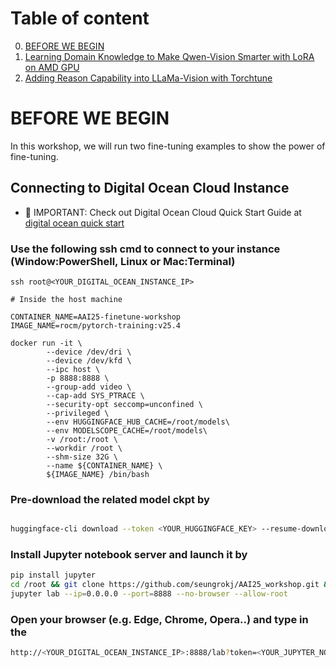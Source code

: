 # Table of content

0. [BEFORE WE BEGIN](#before-we-begin)
1. [Learning Domain Knowledge to Make Qwen-Vision Smarter with LoRA on AMD GPU](#case-1-vllm-v0-benchmarks)
2. [Adding Reason Capability into LLaMa-Vision with Torchtune](#case-2-vllm-v1-benchmarks)

# BEFORE WE BEGIN

In this workshop, we will run two fine-tuning examples to show the power of fine-tuning.


## Connecting to Digital Ocean Cloud Instance

 - 📌 IMPORTANT: Check out Digital Ocean Cloud Quick Start Guide at [digital ocean quick start](../Digital_Ocean_Usage/README.md)

### Use the following ssh cmd to connect to your instance (Window:PowerShell, Linux or Mac:Terminal)

```
ssh root@<YOUR_DIGITAL_OCEAN_INSTANCE_IP>

# Inside the host machine

CONTAINER_NAME=AAI25-finetune-workshop
IMAGE_NAME=rocm/pytorch-training:v25.4

docker run -it \
        --device /dev/dri \
        --device /dev/kfd \
        --ipc host \
        -p 8888:8888 \
        --group-add video \
        --cap-add SYS_PTRACE \
        --security-opt seccomp=unconfined \
        --privileged \
        --env HUGGINGFACE_HUB_CACHE=/root/models\
        --env MODELSCOPE_CACHE=/root/models\
        -v /root:/root \
        --workdir /root \
        --shm-size 32G \
        --name ${CONTAINER_NAME} \
        ${IMAGE_NAME} /bin/bash

```

### Pre-download the related model ckpt by 

```bash

huggingface-cli download --token <YOUR_HUGGINGFACE_KEY> --resume-download Qwen/Qwen2-VL-7B-Instruct
```


### Install Jupyter notebook server and launch it by 
```bash
pip install jupyter
cd /root && git clone https://github.com/seungrokj/AAI25_workshop.git && cd AAI25_workshop/ws_102_Finetuning_AI_Models
jupyter lab --ip=0.0.0.0 --port=8888 --no-browser --allow-root
```

### Open your browser (e.g. Edge, Chrome, Opera..) and type in the 
```bash
http://<YOUR_DIGITAL_OCEAN_INSTANCE_IP>:8888/lab?token=<YOUR_JUPYTER_NOTEBOOK_TOKEN>
```
